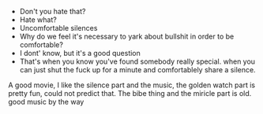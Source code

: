 - Don't you hate that? 
- Hate what?
- Uncomfortable silences
- Why do we feel it's necessary to yark about bullshit in order to be comfortable?
- I dont' know, but it's a good question
- That's when you know you've found somebody really special. when you can just shut the fuck up for a minute and comfortablely share a silence.

A good movie, I like the silence part and the music, the golden watch part is pretty fun, could not predict that. The bibe thing and the miricle part is old.
good music by the way
